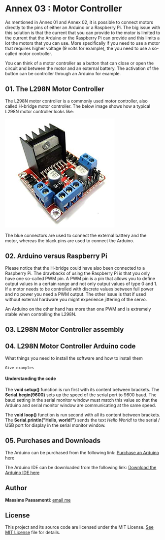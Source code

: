 [image1]: ./images/motor_controller.jpg

# Annex 03 : Motor Controller

As mentioned in Annex 01 and Annex 02, it is possible to connect motors directly to the pins of either an Arduino or a Raspberry Pi. The big issue with this solution is that the current that you can provide to the motor is limited to the current that the Arduino or the Raspberry Pi can provide and this limits a lot the motors that you can use. More specifically if you need to use a motor that requires higher voltage (9 volts for example), the you need to use a so-called motor controller.

You can think of a motor controller as a button that can close or open the circuit and between the motor and an external battery. The activation of the button can be controller through an Arduino for example.

## 01. The L298N Motor Controller

The L298N motor controller is a commonly used motor controller, also called H-bridge motor controller. The below image shows how a typical L298N motor controller looks like:

![alt text][image1]

The blue connectors are used to connect the external battery and the motor, whereas the black pins are used to connect the Arduino.

## 02. Arduino versus Raspberry Pi

Please notice that the H-bridge could have also been connected to a Raspberry Pi. The drawbacks of using the Raspberry Pi is that you only have one so-called PWM pin. A PWM pin is a pin that allows you to define output values in a certain range and not only output values of type 0 and 1. If a motor needs to be controlled with discrete values between full power and no power you need a PWM output. The other issue is that if used without external hardware you might experience jittering of the servo.

An Arduino on the other hand has more than one PWM and is extremely stable when controlling the L298N.

## 03. L298N Motor Controller assembly


## 04. L298N Motor Controller Arduino code

What things you need to install the software and how to install them

```
Give examples
```

#### Understanding the code

The **void setup()** function is run first with its content between brackets. The **Serial.begin(9600)** sets up the speed of the serial port to 9600 baud. The baud setting in the serial monitor window must match this value so that the Arduino and serial monitor window are communicating at the same speed.

The **void loop()** function is run second with all its content between brackets.
The **Serial.println("Hello, world!")** sends the text *Hello World!* to the serial / USB port for display in the serial monitor window.

## 05. Purchases and Downloads
The Arduino can be purchased from the following link:
[Purchase an Arduino here](https://store.arduino.cc/)

The Arduino IDE can be downloaded from the following link:
[Download the Arduino IDE here](https://www.arduino.cc/en/Main/Software)

## Author

**Massimo Passamonti**: [email me](me@massimoslab.com)

## License

This project and its source code are licensed under the MIT License. [See MIT License](https://github.com/github/choosealicense.com/blob/gh-pages/LICENSE.md) file for details.
